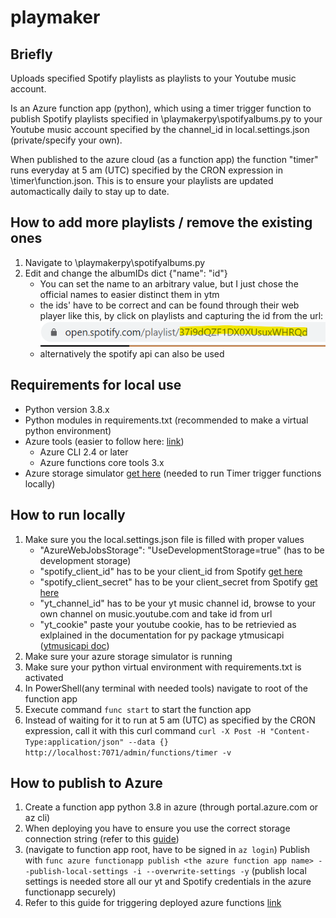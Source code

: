 # playmaker

## Briefly
Uploads specified Spotify playlists as playlists to your Youtube music account.

Is an Azure function app (python), which using a timer trigger function to publish Spotify playlists specified in \playmakerpy\spotifyalbums.py to your Youtube music account specified by the channel_id in local.settings.json (private/specify your own).

When published to the azure cloud (as a function app) the function "timer" runs everyday at 5 am (UTC) specified by the CRON expression in  \timer\function.json. This is to ensure your playlists are updated automactically daily to stay up to date.

## How to add more playlists / remove the existing ones
1. Navigate to \playmakerpy\spotifyalbums.py
2. Edit and change the albumIDs dict {"name": "id"} 
   - You can set the name to an arbitrary value, but I just chose the official names to easier distinct them in ytm
   - the ids' have to be correct and can be found through their web player like this, by click on playlists and capturing the id from the url: <img src="/images/spotify_url_album.png"> 
   - alternatively the spotify api can also be used

## Requirements for local use
- Python version 3.8.x
- Python modules in requirements.txt (recommended to make a virtual python environment)
- Azure tools (easier to follow here: [link](https://docs.microsoft.com/en-us/azure/azure-functions/functions-create-first-azure-function-azure-cli?tabs=bash%2Cbrowser&pivots=programming-language-python))
  - Azure CLI 2.4 or later
  - Azure functions core tools 3.x
- Azure storage simulator [get here](https://docs.microsoft.com/en-us/azure/storage/common/storage-use-emulator) (needed to run Timer trigger functions locally)

## How to run locally
1. Make sure you the local.settings.json file is filled with proper values
   - "AzureWebJobsStorage": "UseDevelopmentStorage=true" (has to be development storage)
   - "spotify_client_id" has to be your client_id from Spotify [get here](https://developer.spotify.com/)
   - "spotify_client_secret" has to be your client_secret from Spotify [get here](https://developer.spotify.com/)
   - "yt_channel_id" has to be your yt music channel id, browse to your own channel on music.youtube.com and take id from url
   - "yt_cookie" paste your youtube cookie, has to be retrievied as exlplained in the documentation for py package ytmusicapi ([ytmusicapi doc](https://ytmusicapi.readthedocs.io/en/latest/setup.html))
2. Make sure your azure storage simulator is running
3. Make sure your python virtual environment with requirements.txt is activated
3. In PowerShell(any terminal with needed tools) navigate to root of the function app
4. Execute command ```func start``` to start the function app
5. Instead of waiting for it to run at 5 am (UTC) as specified by the CRON expression, call it with this curl command ```curl -X Post -H "Content-Type:application/json" --data {} http://localhost:7071/admin/functions/timer -v```

## How to publish to Azure
1. Create a function app python 3.8 in azure (through portal.azure.com or az cli)
2. When deploying you have to ensure you use the correct storage connection string (refer to this [guide](https://docs.microsoft.com/en-us/azure/azure-functions/functions-run-local?tabs=windows%2Ccsharp%2Cbash#local-settings-file))
3. (navigate to function app root, have to be signed in ```az login```) Publish with ```func azure functionapp publish <the azure function app name> --publish-local-settings -i --overwrite-settings -y``` (publish local settings is needed store all our yt and Spotify credentials in the azure functionapp securely)
4. Refer to this guide for triggering deployed azure functions [link](https://kevsoft.net/2020/02/20/testing-timer-triggers-in-azure-functions.html)
 
